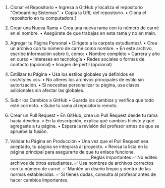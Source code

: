 1.	Clonar el Repositorio
•	Ingresa a GitHub y localiza el repositorio "Onboarding Sistemas".
•	Copia la URL del repositorio.
•	Clona el repositorio en tu computadora.}

2.	Crear una Nueva Rama
•	Crea una nueva rama con tu número de carné en el nombre.
•	Asegúrate de que trabajas en esta rama y no en main.

3.	Agregar tu Página Personal
•	Dirígete a la carpeta estudiantes/.
•	Crea un archivo con tu número de carné como nombre.
•	En este archivo, escribe información sobre ti, como:
•	Nombre completo
•	Carrera y año en curso
•	Intereses en tecnología
•	Redes sociales o formas de contacto (opcional)
•	Imagen de perfil (opcional)

4.	 Estilizar tu Página
•	Usa los estilos globales ya definidos en css/styles.css.
•	No alteres los archivos principales de estilo sin autorización.
•	Si necesitas personalizar tu página, usa clases adicionales sin afectar las globales.

5.	Subir los Cambios a GitHub
•	Guarda los cambios y verifica que todo esté correcto.
•	Sube tu rama al repositorio remoto.

6.	Crear un Pull Request
•	En GitHub, crea un Pull Request desde tu rama hacia develop.
•	En la descripción, explica qué cambios hiciste y qué agregaste a tu página.
•	Espera la revisión del profesor antes de que se apruebe la fusión.


7.	Validar tu Página en Producción
•	Una vez que el Pull Request sea aceptado, tu página se integrará al proyecto.
•	Revisa la lista en la página principal para asegurarte de que tu enlace funcione.
________________________________________Reglas Importantes
✅ No edites archivos de otros estudiantes.
✅ Usa nombres de archivos correctos con tu número de carné.
✅ Mantén un diseño limpio y dentro de las normas establecidas.
✅ Si tienes dudas, consulta al profesor antes de hacer cambios importantes.

